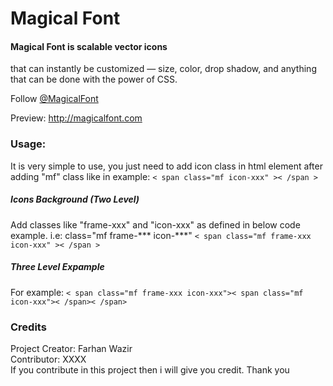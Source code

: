 Magical Font
============
<h4>Magical Font is scalable vector icons</h4>
that can instantly be customized — size, color, drop shadow, and anything that can be done with the power of CSS.

Follow <a href="https://twitter.com/magicalfont">@MagicalFont</a>

Preview: http://magicalfont.com

<h3>Usage:</h3>
It is very simple to use, you just need to add icon class in html element after adding "mf" class like in example: <code>< span class="mf icon-xxx" >< /span ></code>

<h5>Icons Background (Two Level)</h5> 
Add classes like "frame-xxx" and "icon-xxx" as defined in below code example. i.e: class="mf frame-*** icon-***"
<code>< span class="mf frame-xxx icon-xxx" >< /span ></code>

<h5>Three Level Expample</h5> 
For example:
<code>< span class="mf frame-xxx icon-xxx">< span class="mf icon-xxx">< /span>< /span></code>

<h3>Credits</h3>
Project Creator: Farhan Wazir<br />
Contributor: XXXX<br />
If you contribute in this project then i will give you credit. Thank you
